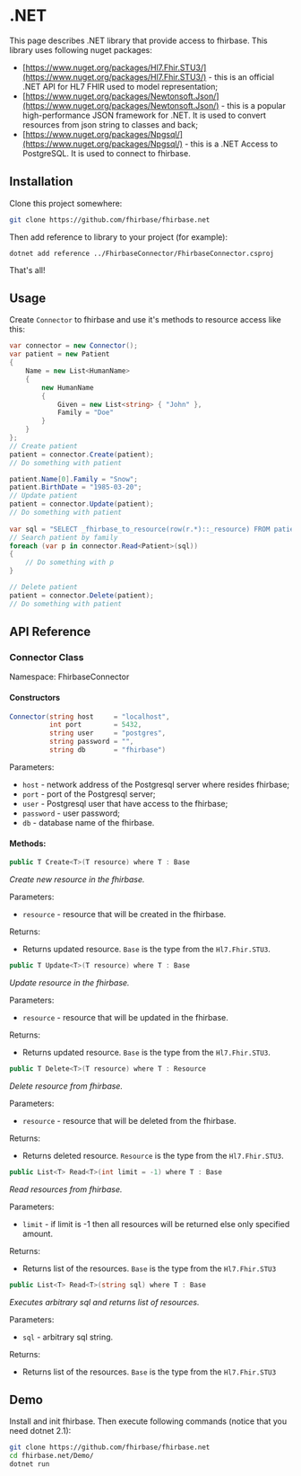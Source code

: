# .NET

This page describes .NET library that provide access to fhirbase. This library uses following nuget packages:

* [https://www.nuget.org/packages/Hl7.Fhir.STU3/](https://www.nuget.org/packages/Hl7.Fhir.STU3/) - this is an official .NET API for HL7 FHIR used to model representation;
* [https://www.nuget.org/packages/Newtonsoft.Json/](https://www.nuget.org/packages/Newtonsoft.Json/) - this is a popular high-performance JSON framework for .NET. It is used to convert resources from json string to classes and back;
* [https://www.nuget.org/packages/Npgsql/](https://www.nuget.org/packages/Npgsql/) - this is a .NET Access to PostgreSQL. It is used to connect to fhirbase.

## Installation

Clone this project somewhere:

```bash
git clone https://github.com/fhirbase/fhirbase.net
```

Then add reference to library to your project (for example):

```
dotnet add reference ../FhirbaseConnector/FhirbaseConnector.csproj 
```

That's all!

## Usage

Create `Connector` to fhirbase and use it's methods to resource access like this:

```csharp
var connector = new Connector();
var patient = new Patient
{
    Name = new List<HumanName>
    {
	    new HumanName
	    {
	        Given = new List<string> { "John" },
	        Family = "Doe"
	    }
    }
};
// Create patient
patient = connector.Create(patient);
// Do something with patient

patient.Name[0].Family = "Snow";
patient.BirthDate = "1985-03-20";
// Update patient
patient = connector.Update(patient);
// Do something with patient
		
var sql = "SELECT _fhirbase_to_resource(row(r.*)::_resource) FROM patient AS r WHERE resource#>>'{name,0,family}' ilike '%snow%'";
// Search patient by family
foreach (var p in connector.Read<Patient>(sql))
{
    // Do something with p
}

// Delete patient
patient = connector.Delete(patient);
// Do something with patient
```

## API Reference

### Connector Class

Namespace: FhirbaseConnector

#### Constructors

```csharp
Connector(string host     = "localhost",
          int port        = 5432,
          string user     = "postgres",
          string password = "",
          string db       = "fhirbase")
```

Parameters:

* `host` - network address of the Postgresql server where resides fhirbase;
* `port` - port of the Postgresql server;
* `user` - Postgresql user that have access to the fhirbase;
* `password` - user password;
* `db` - database name of the fhirbase.

#### Methods:

```csharp
public T Create<T>(T resource) where T : Base
```

_Create new resource in the fhirbase._

Parameters:

* `resource` - resource that will be created in the fhirbase.

Returns:

* Returns updated resource. `Base` is the type from the `Hl7.Fhir.STU3`.



```csharp
public T Update<T>(T resource) where T : Base
```

_Update resource in the fhirbase._

Parameters:

* `resource` - resource that will be updated in the fhirbase.&#x20;

Returns:

* Returns updated resource. `Base` is the type from the `Hl7.Fhir.STU3`.



```csharp
public T Delete<T>(T resource) where T : Resource
```

_Delete resource from fhirbase._

Parameters:

* `resource` - resource that will be deleted from the fhirbase.

Returns:

* Returns deleted resource. `Resource` is the type from the `Hl7.Fhir.STU3`.



```csharp
public List<T> Read<T>(int limit = -1) where T : Base
```

_Read resources from fhirbase._

Parameters:

* `limit` - if limit is -1 then all resources will be returned else only specified amount.

Returns:

* Returns list of the resources. `Base` is the type from the `Hl7.Fhir.STU3`



```csharp
public List<T> Read<T>(string sql) where T : Base
```

_Executes arbitrary sql and returns list of resources._

Parameters:

* `sql` - arbitrary sql string.

Returns:

* Returns list of the resources. `Base` is the type from the `Hl7.Fhir.STU3`

## Demo

Install and init fhirbase. Then execute following commands (notice that you need dotnet 2.1):

```bash
git clone https://github.com/fhirbase/fhirbase.net
cd fhirbase.net/Demo/
dotnet run
```
